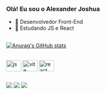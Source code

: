 ### Olá! Eu sou o Alexander Joshua

<!--
**euaallee/euaallee** is a ✨ _special_ ✨ repository because its `README.md` (this file) appears on your GitHub profile.

Here are some ideas to get you started:-->

- 🔭 Desenvolvedor Front-End
- 🌱 Estudando JS e React
##
[![Anurag's GitHub stats](https://github-readme-stats.vercel.app/api?username=euaallee&count_private=true&show_icons=true&theme=transparent)](https://github.com/anuraghazra/github-readme-stats)

<div style="display: inline_block"><br>
  <img align="center" alt="js" height="30" width="40" src="https://www.svgrepo.com/show/349419/javascript.svg">
  <img align="center" alt="vite" height="30" width="40" src="https://www.svgrepo.com/show/374167/vite.svg">
  <img align="center" alt="react" height="30" width="40" src="https://www.svgrepo.com/show/303157/react-logo.svg">

  
##        
<div> 
  <a href="https://instagram.com/euaallee" target="_blank"><img src="https://img.shields.io/badge/-Instagram-%23E4405F?style=for-the-badge&logo=instagram&logoColor=white" target="_blank"></a> 
  <a href = "mailto:alexanderjoshua2004@gmail.com"><img src="https://img.shields.io/badge/-Gmail-%23333?style=for-the-badge&logo=gmail&logoColor=white" target="_blank"></a>
  <a href="https://www.linkedin.com/in/euaallee-dev/" target="_blank"><img src="https://img.shields.io/badge/-LinkedIn-%230077B5?style=for-the-badge&logo=linkedin&logoColor=white" target="_blank"></a> 
</div>
          
